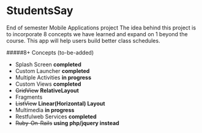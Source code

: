 # StudentsSay

End of semester Mobile Applications project
The idea behind this project is to incorporate 8 concepts we have learned and expand on 1 beyond the course.
This app will help users build better class schedules.

#####8+ Concepts (to-be-added)
<ul>
<li>Splash Screen <b>completed</b></li>
<li>Custom Launcher <b>completed</b></li>
<li>Multiple Activities <b>in progress</b></li>
<li>Custom Views <b>completed</b></li> 
<li><del>GridView</del> <b>RelativeLayout</b></li>
<li>Fragments</li>
<li><del>ListView</del> <b>Linear(Horizontal) Layout</b></li>
<li>Multimedia <b>in progress</b></li> 
<li>Restfulweb Services <b>completed</b></li>
<li><del>Ruby-On-Rails</del> <b>using php/jquery instead</b></li>
</ul>
